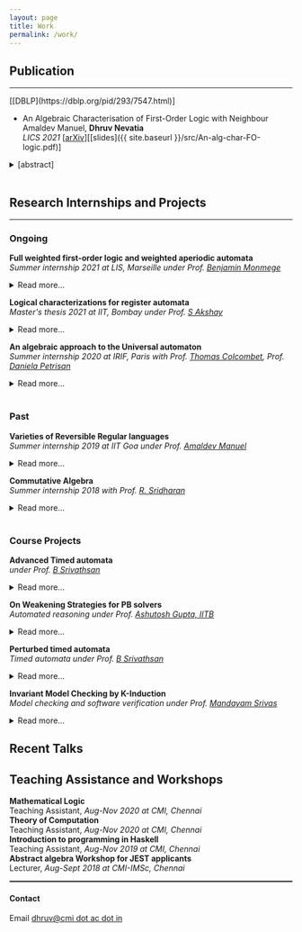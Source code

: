 ```yaml
---
layout: page
title: Work
permalink: /work/
---
```

<!-- <script>
var coll = document.getElementsByClassName("collapsible");
var i;

for (i = 0; i < coll.length; i++) {
  coll[i].addEventListener("click", function() {
    this.classList.toggle("active");
    var content = this.nextElementSibling;
    if (content.style.maxHeight){
      content.style.maxHeight = null;
    } else {
      content.style.maxHeight = content.scrollHeight + "px";
    }
  });
}
</script> -->



## Publication
<hr>
[[DBLP](https://dblp.org/pid/293/7547.html)]


* An Algebraic Characterisation of First-Order Logic with Neighbour<br/>
Amaldev Manuel, **Dhruv Nevatia**<br/>
*LICS 2021*
[[arXiv](https://arxiv.org/abs/2105.09368)][[slides]({{ site.baseurl }}/src/An-alg-char-FO-logic.pdf)]
<details>
  <summary> [abstract] </summary>
  <p>
    We give an algebraic characterisation of first-order logic with the neighbour relation, on finite words. For this, we consider languages of finite words over alphabets with an involution on them. The natural algebras for such languages are involution semigroups. To characterise the logic, we define a special kind of semidirect product of involution semigroups, called the locally hermitian product. The characterisation theorem for FO with neighbour states that a language is definable in the logic if and only if it is recognised by a locally hermitian product of an aperiodic commutative involution semigroup, and a locally trivial involution semigroup. We then define the notion of involution varieties of languages, namely classes of languages closed under Boolean operations, quotients, involution, and inverse images of involutory morphisms. An Eilenberg-type correspondence is established between involution varieties of languages and pseudovarieties of involution semigroups.
  </p>
</details>

<br/>


## Research Internships and Projects
<hr>

### Ongoing

**Full weighted first-order logic and weighted aperiodic automata**<br>*Summer internship 2021 at LIS, Marseille under Prof. [Benjamin Monmege](https://pageperso.lif.univ-mrs.fr/~benjamin.monmege/)*
<details>
  <summary> Read more... </summary>
  <p>

  </p>
</details>

**Logical characterizations for register automata**<br>*Master's thesis 2021 at IIT, Bombay under Prof. [S Akshay](https://www.cse.iitb.ac.in/~akshayss/)*
<details>
  <summary> Read more... </summary>
  <p>
  It focuses on developing a graph semantics and appropriate logical characterization to capture the behaviour of register automata in a unified approach to reduce the emptiness problem of register automata to satisfiability of a logical formulae. We further look at restrictions of these structures to deduce decidability.
  </p>
</details>

**An algebraic approach to the Universal automaton**<br>*Summer internship 2020 at IRIF, Paris with Prof. [Thomas Colcombet](https://www.irif.fr/~colcombe/), Prof. [Daniela Petrisan](https://www.irif.fr/~petrisan/)*
<details>
  <summary> Read more... </summary>
  <p>
  The notion Universal automaton has been studied since the last 50 years. Though complex and large it has many interesting properties and is worth a more careful look. Our goal is to study this automaton in an algebraic perspective.
  </p>
</details>

<br>

### Past

**Varieties of Reversible Regular languages**
<br> *Summer internship 2019 at IIT Goa under Prof. [Amaldev Manuel](https://www.iitgoa.ac.in/~amal)*
<details>
  <summary> Read more... </summary>
  <p>
  I defined an appropriate notion of semidirect products for involution varieties. I further gave an Eilenberg-type correspondence between involutory varieties and pseudovarieties.
  Check out my paper <a href="https://arxiv.org/abs/2105.09368"> here </a> for further details.
  </p>
</details>


**Commutative Algebra**<br>*Summer internship 2018 with Prof. [R. Sridharan](https://www.cmi.ac.in/people/fac-profile.php?id=rsridhar)*
<details>
  <summary> Read more... </summary>
  <p>
  This was a reading project in which I studied the fundamentals of Commutative algebra from classic texts by Zariski and Samuel as well as Nathan Jacobson on the subject.
  </p>
</details>

<br>

### Course Projects

**Advanced Timed automata**<br>*under Prof. [B Srivathsan](https://www.cmi.ac.in/~sri/)*
<details>
  <summary> Read more... </summary>
  <p>
  Reading project on relations between timed and register automata as well as on a logical perspective on timed systems. The report is [here]({{site.baseurl}}/src/timed-systems-report.pdf).
  </p>
</details>


**On Weakening Strategies for PB solvers**<br>*Automated reasoning under Prof. [Ashutosh Gupta, IITB](https://www.cse.iitb.ac.in/~akg/)*
<details>
  <summary> Read more... </summary>
  <p>
  Involved investigation of weakening, division and resolution strategies and their interplay to minimize constraint blow-up and optimize strength for PB specifications. It further provides an implementation in SAT4j with a case-by-case analysis of observed improvement in runtime. The focused paper is [here](https://arxiv.org/abs/2005.04466).
  </p>
</details>

**Perturbed timed automata**<br>*Timed automata under Prof. [B Srivathsan](https://www.cmi.ac.in/~sri/)*
<details>
  <summary> Read more... </summary>
  <p>
  Determinizability of one clock perturbed timed automata unlike non - perturbed. Gives a construction for the same extending to timed language inclusion decidability hence answering the problem of universality. The focused paper is [here](https://repository.upenn.edu/cgi/viewcontent.cgi?article=1166&context=cis_papers).
  </p>
</details>


**Invariant Model Checking by K-Induction**<br>*Model checking and software verification under Prof. [Mandayam Srivas](https://www.cmi.ac.in/~mksrivas/)*
<details>
  <summary> Read more... </summary>
  <p>
  Implementation of invariant model checking algorithm by k-induction in z3. The code is [here]({{site.baseurl}}/src/dhruv-z3.rar).
  </p>
</details>


## Recent Talks


## Teaching Assistance and Workshops

**Mathematical Logic**<br>Teaching Assistant, *Aug-Nov 2020 at CMI, Chennai*<br>
**Theory of Computation**<br>Teaching Assistant, *Aug-Nov 2020 at CMI, Chennai*<br>
**Introduction to programming in Haskell**<br>Teaching Assistant, *Aug-Nov 2019 at CMI, Chennai*<br>
**Abstract algebra Workshop for JEST applicants**<br>Lecturer, *Aug-Sept 2018 at CMI-IMSc, Chennai*<br>

<hr style="border:1px solid gray">

#### Contact

Email [dhruv@cmi dot ac dot in](mailto:dhruv@cmi.ac.in)
